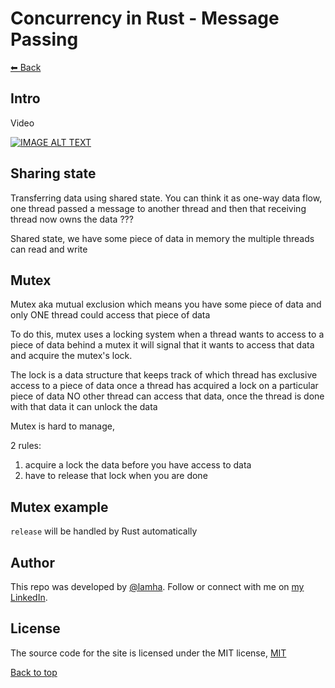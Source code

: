 # Concurrency in Rust - Message Passing

[⬅ Back](../../README.md)

## Intro 
Video 

<div>
  <a href="https://www.youtube.com/watch?v=mupwF9jbVZ4"><img src="https://img.youtube.com/vi/mupwF9jbVZ4/0.jpg" alt="IMAGE ALT TEXT"></a>
</div>


## Sharing state 
Transferring data using shared state. You can think it as one-way data flow, one thread passed a message to another thread and then that receiving thread now owns the data ???

Shared state, we have some piece of data in memory the multiple threads can read and write 

## Mutex 
Mutex aka mutual exclusion which means you have some piece of data and only ONE thread could access that piece of data 

To do this, mutex uses a locking system when a thread wants to access to a piece of data behind a mutex it will signal that it wants to access that data and acquire the mutex's lock. 

The lock is a data structure that keeps track of which thread has exclusive access to a piece of data once a thread has acquired a lock on a particular piece of data NO other thread can access that data, once the thread is done with that data it can unlock the data 

Mutex is hard to manage, 

2 rules: 
1. acquire a lock the data before you have access to data  
2. have to release that lock when you are done 

## Mutex example 

`release` will be handled by Rust automatically









## Author

This repo was developed by [@lamha](https://github.com/HaLamUs). 
Follow or connect with me on [my LinkedIn](https://www.linkedin.com/in/lamhacs). 

## License
The source code for the site is licensed under the MIT license, [MIT](https://opensource.org/license/mit/)

 <a href="#top">Back to top</a>